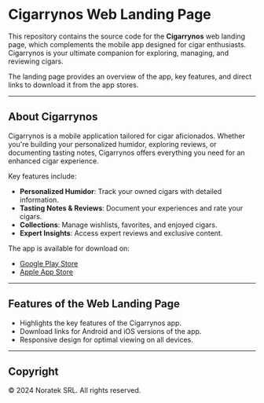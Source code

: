 # Cigarrynos Web Landing Page

This repository contains the source code for the **Cigarrynos** web landing page, which complements the mobile app designed for cigar enthusiasts. Cigarrynos is your ultimate companion for exploring, managing, and reviewing cigars.

The landing page provides an overview of the app, key features, and direct links to download it from the app stores.

---

## About Cigarrynos

Cigarrynos is a mobile application tailored for cigar aficionados. Whether you're building your personalized humidor, exploring reviews, or documenting tasting notes, Cigarrynos offers everything you need for an enhanced cigar experience.

Key features include:
- **Personalized Humidor**: Track your owned cigars with detailed information.
- **Tasting Notes & Reviews**: Document your experiences and rate your cigars.
- **Collections**: Manage wishlists, favorites, and enjoyed cigars.
- **Expert Insights**: Access expert reviews and exclusive content.

The app is available for download on:
- [Google Play Store](https://play.google.com/store/apps/details?id=com.cigarrynos.app)
- [Apple App Store](https://apps.apple.com/app/idXXXXXXXXXX)

---

## Features of the Web Landing Page

- Highlights the key features of the Cigarrynos app.
- Download links for Android and iOS versions of the app.
- Responsive design for optimal viewing on all devices.

---

## Copyright
© 2024 Noratek SRL. All rights reserved.
